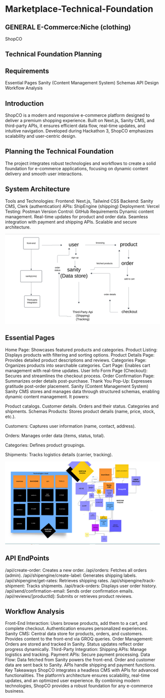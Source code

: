 # Marketplace-Technical-Foundation

## GENERAL E-Commerce:Niche (clothing)

ShopCO

## Technical Foundation Planning

## Requirements

Essential Pages
Sanity (Content Management System)
Schemas
API Design
Workflow Analysis

## Introduction

ShopCO is a modern and responsive e-commerce platform designed to deliver a premium shopping experience. Built on Next.js, Sanity CMS, and third-party APIs, it ensures efficient data flow, real-time updates, and intuitive navigation. Developed during Hackathon 3, ShopCO emphasizes scalability and user-centric design.

## Planning the Technical Foundation

The project integrates robust technologies and workflows to create a solid foundation for e-commerce applications, focusing on dynamic content delivery and smooth user interactions.

## System Architecture

Tools and Technologies:
Frontend: Next.js, Tailwind CSS
Backend: Sanity CMS, Clerk (authentication)
APIs: ShipEngine (shipping)
Deployment: Vercel
Testing: Postman
Version Control: GitHub
Requirements
Dynamic content management.
Real-time updates for product and order data.
Seamless integration with payment and shipping APIs.
Scalable and secure architecture.

![ShopCO System Architecture](/Documentation/images/image1.png "System Architecture")


## Essential Pages

Home Page: Showcases featured products and categories.
Product Listing: Displays products with filtering and sorting options.
Product Details Page: Provides detailed product descriptions and reviews.
Categories Page: Organizes products into searchable categories.
Cart Page: Enables cart management with real-time updates.
User Info Form Page (Checkout): Secures and streamlines the checkout process.
Order Confirmation Page: Summarizes order details post-purchase.
Thank You Pop-Up: Expresses gratitude post-order placement.
Sanity (Content Management System)
Sanity CMS stores and manages data through structured schemas, enabling dynamic content management. It powers:

Product catalogs.
Customer details.
Orders and their status.
Categories and shipments.
Schemas
Products:
Stores product details (name, price, stock, etc.).

Customers:
Captures user information (name, contact, address).

Orders:
Manages order data (items, status, total).

Categories:
Defines product groupings.

Shipments:
Tracks logistics details (carrier, tracking).


![ShopCO System Architecture](/Documentation/images/image2.png "System Architecture 2")

## API EndPoints

/api/create-order: Creates a new order.
/api/orders: Fetches all orders (admin).
/api/shipengine/create-label: Generates shipping labels.
/api/shipengine/get-rates: Retrieves shipping rates.
/api/shipengine/track-shipment: Tracks shipments.
/api/track-orders: Displays user order history.
/api/send/confirmation-email: Sends order confirmation emails.
/api/reviews/[productId]: Submits or retrieves product reviews.

## Workflow Analysis

Front-End Interaction:
Users browse products, add them to a cart, and complete checkout.
Authentication ensures personalized experiences.
Sanity CMS:
Central data store for products, orders, and customers.
Provides content to the front-end via GROQ queries.
Order Management:
Orders are stored and tracked in Sanity.
Status updates reflect order progress dynamically.
Third-Party Integration:
Shipping APIs: Manage logistics and tracking.
Payment APIs: Secure payment processing.
Data Flow:
Data fetched from Sanity powers the front-end.
Order and customer data are sent back to Sanity.
APIs handle shipping and payment functions.
Key Takeaways
ShopCO integrates a headless CMS with APIs for advanced functionalities.
The platform’s architecture ensures scalability, real-time updates, and an optimized user experience.
By combining modern technologies, ShopCO provides a robust foundation for any e-commerce business.
